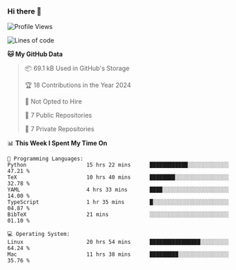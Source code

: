 ### Hi there 👋

<!--
**huayuan4396/huayuan4396** is a ✨ _special_ ✨ repository because its `README.md` (this file) appears on your GitHub profile.

Here are some ideas to get you started:

- 🔭 I’m currently working on ...
- 🌱 I’m currently learning ...
- 👯 I’m looking to collaborate on ...
- 🤔 I’m looking for help with ...
- 💬 Ask me about ...
- 📫 How to reach me: ...
- 😄 Pronouns: ...
- ⚡ Fun fact: ...
-->

<!--START_SECTION:waka-->
![Profile Views](http://img.shields.io/badge/Profile%20Views-0-blue)

![Lines of code](https://img.shields.io/badge/From%20Hello%20World%20I%27ve%20Written-253.0%20thousand%20lines%20of%20code-blue)

**🐱 My GitHub Data** 

> 📦 69.1 kB Used in GitHub's Storage 
 > 
> 🏆 18 Contributions in the Year 2024
 > 
> 🚫 Not Opted to Hire
 > 
> 📜 7 Public Repositories 
 > 
> 🔑 7 Private Repositories 
 > 
📊 **This Week I Spent My Time On** 

```text
💬 Programming Languages: 
Python                   15 hrs 22 mins      ████████████░░░░░░░░░░░░░   47.21 % 
TeX                      10 hrs 40 mins      ████████░░░░░░░░░░░░░░░░░   32.78 % 
YAML                     4 hrs 33 mins       ████░░░░░░░░░░░░░░░░░░░░░   14.00 % 
TypeScript               1 hr 35 mins        █░░░░░░░░░░░░░░░░░░░░░░░░   04.87 % 
BibTeX                   21 mins             ░░░░░░░░░░░░░░░░░░░░░░░░░   01.10 % 

💻 Operating System: 
Linux                    20 hrs 54 mins      ████████████████░░░░░░░░░   64.24 % 
Mac                      11 hrs 38 mins      █████████░░░░░░░░░░░░░░░░   35.76 % 
```


<!--END_SECTION:waka-->
